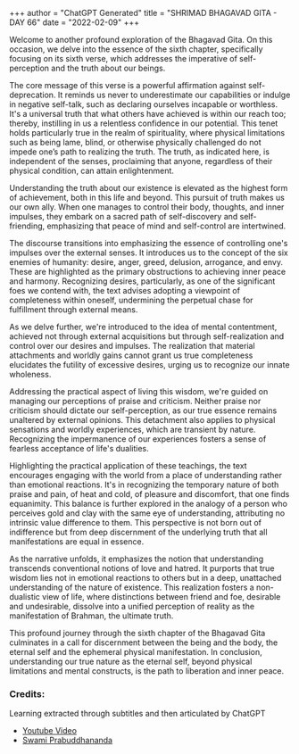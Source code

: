 +++
author = "ChatGPT Generated"
title = "SHRIMAD BHAGAVAD GITA - DAY 66"
date = "2022-02-09"
+++

Welcome to another profound exploration of the Bhagavad Gita. On this occasion, we delve into the essence of the sixth chapter, specifically focusing on its sixth verse, which addresses the imperative of self-perception and the truth about our beings.

The core message of this verse is a powerful affirmation against self-deprecation. It reminds us never to underestimate our capabilities or indulge in negative self-talk, such as declaring ourselves incapable or worthless. It's a universal truth that what others have achieved is within our reach too; thereby, instilling in us a relentless confidence in our potential. This tenet holds particularly true in the realm of spirituality, where physical limitations such as being lame, blind, or otherwise physically challenged do not impede one’s path to realizing the truth. The truth, as indicated here, is independent of the senses, proclaiming that anyone, regardless of their physical condition, can attain enlightenment.

Understanding the truth about our existence is elevated as the highest form of achievement, both in this life and beyond. This pursuit of truth makes us our own ally. When one manages to control their body, thoughts, and inner impulses, they embark on a sacred path of self-discovery and self-friending, emphasizing that peace of mind and self-control are intertwined.

The discourse transitions into emphasizing the essence of controlling one's impulses over the external senses. It introduces us to the concept of the six enemies of humanity: desire, anger, greed, delusion, arrogance, and envy. These are highlighted as the primary obstructions to achieving inner peace and harmony. Recognizing desires, particularly, as one of the significant foes we contend with, the text advises adopting a viewpoint of completeness within oneself, undermining the perpetual chase for fulfillment through external means.

As we delve further, we're introduced to the idea of mental contentment, achieved not through external acquisitions but through self-realization and control over our desires and impulses. The realization that material attachments and worldly gains cannot grant us true completeness elucidates the futility of excessive desires, urging us to recognize our innate wholeness.

Addressing the practical aspect of living this wisdom, we're guided on managing our perceptions of praise and criticism. Neither praise nor criticism should dictate our self-perception, as our true essence remains unaltered by external opinions. This detachment also applies to physical sensations and worldly experiences, which are transient by nature. Recognizing the impermanence of our experiences fosters a sense of fearless acceptance of life's dualities.

Highlighting the practical application of these teachings, the text encourages engaging with the world from a place of understanding rather than emotional reactions. It's in recognizing the temporary nature of both praise and pain, of heat and cold, of pleasure and discomfort, that one finds equanimity. This balance is further explored in the analogy of a person who perceives gold and clay with the same eye of understanding, attributing no intrinsic value difference to them. This perspective is not born out of indifference but from deep discernment of the underlying truth that all manifestations are equal in essence.

As the narrative unfolds, it emphasizes the notion that understanding transcends conventional notions of love and hatred. It purports that true wisdom lies not in emotional reactions to others but in a deep, unattached understanding of the nature of existence. This realization fosters a non-dualistic view of life, where distinctions between friend and foe, desirable and undesirable, dissolve into a unified perception of reality as the manifestation of Brahman, the ultimate truth.

This profound journey through the sixth chapter of the Bhagavad Gita culminates in a call for discernment between the being and the body, the eternal self and the ephemeral physical manifestation. In conclusion, understanding our true nature as the eternal self, beyond physical limitations and mental constructs, is the path to liberation and inner peace.

### Credits:
Learning extracted through subtitles and then articulated by ChatGPT

* [Youtube Video](https://www.youtube.com/watch?v=1Y-gVaZYnc0)
* [Swami Prabuddhananda](https://www.youtube.com/@upanishadswithswamiprabudd4019/streams)